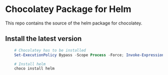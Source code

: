 # Chocolatey Package for Helm

This repo contains the source of the helm package for chocolatey.

## Install the latest version

```Powershell
    # Chocolatey has to be installed
    Set-ExecutionPolicy Bypass -Scope Process -Force; Invoke-Expression ((New-Object System.Net.WebClient).DownloadString('https://chocolatey.org/install.ps1'))

    # Install helm
    choco install helm
```